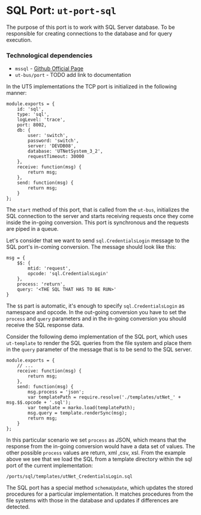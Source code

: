 # **SQL Port:** `ut-port-sql` #
The purpose of this port is to work with SQL Server database. To be responsible for creating connections to the database and for query execution.

### **Technological dependencies** ###

 - `mssql` - [Github Official Page](https://github.com/patriksimek/node-mssql)
 - `ut-bus/port` - TODO add link to documentation

In the UT5 implementations the TCP port is initialized in the following manner:

	module.exports = {
	    id: 'sql',
	    type: 'sql',
	    logLevel: 'trace',
	    port: 8002,
	    db: {
	        user: 'switch',
	        password: 'switch',
	        server: 'DEVDB08',
	        database: 'UTNetSystem_3_2',
	        requestTimeout: 30000
	    },
	    receive: function(msg) {
	        return msg;
	    },
	    send: function(msg) {
	        return msg;
	    }
	};

The `start` method of this port, that is called from the `ut-bus`, initializes the SQL connection to the server and starts receiving requests once they come inside the in-going conversion. This port is synchronous and the requests are piped in a queue. 

Let's consider that we want to send `sql.CredentialsLogin` message to the SQL port's in-coming conversion. The message should look like this:

	msg = {
		$$: {
			mtid: 'request',
			opcode: 'sql.CredentialsLogin'
		},
		process: 'return', 
		query: '<THE SQL THAT HAS TO BE RUN>'
	}

The `$$` part is automatic, it's enough to specify `sql.CredentialsLogin` as namespace and opcode. In the out-going conversion you have to set the `process` and `query` parameters and in the in-going conversion you should receive the SQL response data.

Consider the following demo implementation of the SQL port, which uses `ut-template` to render the SQL queries from the file system and place them in the `query` parameter of the message that is to be send to the SQL server.

	module.exports = {
	    // ...
	    receive: function(msg) {
	        return msg;
	    },
	    send: function(msg) {
	        msg.process = 'json';
	        var templatePath = require.resolve('./templates/utNet_' + msg.$$.opcode + '.sql');
	        var template = marko.load(templatePath);
	        msg.query = template.renderSync(msg);
	        return msg;
	    }
	};

In this particular scenario we set `process` as JSON, which means that the response from the in-going conversion would have a data set of values. The other possible `process` values are return, xml ,csv, xsl.
From the example above we see that we load the SQL from a template directory within the sql port of the current implementation:
		
	/ports/sql/templates/utNet_CredentialsLogin.sql

The SQL port has a special method `schemaUpdate`, which updates the stored procedures for a particular implementation. It matches procedures from the file systems with those in the database and updates if differences are detected.